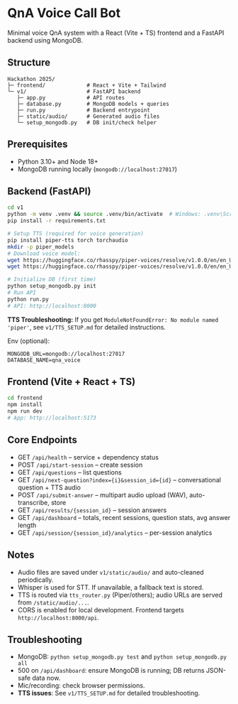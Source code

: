# QnA Voice Call Bot

Minimal voice QnA system with a React (Vite + TS) frontend and a FastAPI backend using MongoDB.

## Structure
```
Hackathon 2025/
├─ frontend/             # React + Vite + Tailwind
└─ v1/                   # FastAPI backend
   ├─ app.py             # API routes
   ├─ database.py        # MongoDB models + queries
   ├─ run.py             # Backend entrypoint
   ├─ static/audio/      # Generated audio files
   └─ setup_mongodb.py   # DB init/check helper
```

## Prerequisites
- Python 3.10+ and Node 18+
- MongoDB running locally (`mongodb://localhost:27017`)

## Backend (FastAPI)
```bash
cd v1
python -m venv .venv && source .venv/bin/activate  # Windows: .venv\Scripts\activate
pip install -r requirements.txt

# Setup TTS (required for voice generation)
pip install piper-tts torch torchaudio
mkdir -p piper_models
# Download voice model:
wget https://huggingface.co/rhasspy/piper-voices/resolve/v1.0.0/en/en_US/amy/medium/en_US-amy-medium.onnx -O piper_models/en_US-amy-medium.onnx
wget https://huggingface.co/rhasspy/piper-voices/resolve/v1.0.0/en/en_US/amy/medium/en_US-amy-medium.onnx.json -O piper_models/en_US-amy-medium.onnx.json

# Initialize DB (first time)
python setup_mongodb.py init
# Run API
python run.py
# API: http://localhost:8000
```

**TTS Troubleshooting:** If you get `ModuleNotFoundError: No module named 'piper'`, see `v1/TTS_SETUP.md` for detailed instructions.

Env (optional):
```
MONGODB_URL=mongodb://localhost:27017
DATABASE_NAME=qna_voice
```

## Frontend (Vite + React + TS)
```bash
cd frontend
npm install
npm run dev
# App: http://localhost:5173
```

## Core Endpoints
- GET `/api/health` – service + dependency status
- POST `/api/start-session` – create session
- GET `/api/questions` – list questions
- GET `/api/next-question?index={i}&session_id={id}` – conversational question + TTS audio
- POST `/api/submit-answer` – multipart audio upload (WAV), auto-transcribe, store
- GET `/api/results/{session_id}` – session answers
- GET `/api/dashboard` – totals, recent sessions, question stats, avg answer length
- GET `/api/session/{session_id}/analytics` – per-session analytics

## Notes
- Audio files are saved under `v1/static/audio/` and auto-cleaned periodically.
- Whisper is used for STT. If unavailable, a fallback text is stored.
- TTS is routed via `tts_router.py` (Piper/others); audio URLs are served from `/static/audio/...`.
- CORS is enabled for local development. Frontend targets `http://localhost:8000/api`.

## Troubleshooting
- MongoDB: `python setup_mongodb.py test` and `python setup_mongodb.py all`
- 500 on `/api/dashboard`: ensure MongoDB is running; DB returns JSON-safe data now.
- Mic/recording: check browser permissions.
- **TTS issues**: See `v1/TTS_SETUP.md` for detailed troubleshooting.
